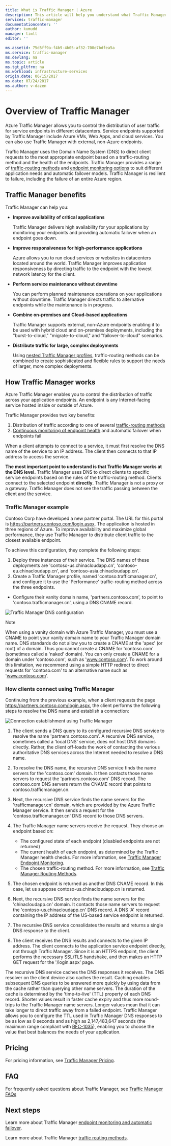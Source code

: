 ```yaml
---
title: What is Traffic Manager | Azure
description: This article will help you understand what Traffic Manager is, and whether it is the right traffic routing choice for your application
services: traffic-manager
documentationcenter: ''
author: kumudd
manager: timlt
editor: ''

ms.assetid: 75d5ff9a-f4b9-4b05-af32-700e7bdfea5a
ms.service: traffic-manager
ms.devlang: na
ms.topic: article
ms.tgt_pltfrm: na
ms.workload: infrastructure-services
origin.date: 06/15/2017
ms.date: 07/24/2017
ms.author: v-dazen
---
```


# Overview of Traffic Manager

Azure Traffic Manager allows you to control the distribution of user traffic for service endpoints in different datacenters. Service endpoints supported by Traffic Manager include Azure VMs, Web Apps, and cloud services. You can also use Traffic Manager with external, non-Azure endpoints.

Traffic Manager uses the Domain Name System (DNS) to direct client requests to the most appropriate endpoint based on a traffic-routing method and the health of the endpoints. Traffic Manager provides a range of [traffic-routing methods](traffic-manager-routing-methods.md) and [endpoint monitoring options](traffic-manager-monitoring.md) to suit different application needs and automatic failover models. Traffic Manager is resilient to failure, including the failure of an entire Azure region.

## Traffic Manager benefits

Traffic Manager can help you:

* **Improve availability of critical applications**

    Traffic Manager delivers high availability for your applications by monitoring your endpoints and providing automatic failover when an endpoint goes down.

* **Improve responsiveness for high-performance applications**

    Azure allows you to run cloud services or websites in datacenters located around the world. Traffic Manager improves application responsiveness by directing traffic to the endpoint with the lowest network latency for the client.

* **Perform service maintenance without downtime**

    You can perform planned maintenance operations on your applications without downtime. Traffic Manager directs traffic to alternative endpoints while the maintenance is in progress.

* **Combine on-premises and Cloud-based applications**

    Traffic Manager supports external, non-Azure endpoints enabling it to be used with hybrid cloud and on-premises deployments, including the "burst-to-cloud," "migrate-to-cloud," and "failover-to-cloud" scenarios.

* **Distribute traffic for large, complex deployments**

    Using [nested Traffic Manager profiles](traffic-manager-nested-profiles.md), traffic-routing methods can be combined to create sophisticated and flexible rules to support the needs of larger, more complex deployments.

## How Traffic Manager works

Azure Traffic Manager enables you to control the distribution of traffic across your application endpoints. An endpoint is any Internet-facing service hosted inside or outside of Azure.

Traffic Manager provides two key benefits:

1. Distribution of traffic according to one of several [traffic-routing methods](traffic-manager-routing-methods.md)
2. [Continuous monitoring of endpoint health](traffic-manager-monitoring.md) and automatic failover when endpoints fail

When a client attempts to connect to a service, it must first resolve the DNS name of the service to an IP address. The client then connects to that IP address to access the service.

**The most important point to understand is that Traffic Manager works at the DNS level.**  Traffic Manager uses DNS to direct clients to specific service endpoints based on the rules of the traffic-routing method. Clients connect to the selected endpoint **directly**. Traffic Manager is not a proxy or a gateway. Traffic Manager does not see the traffic passing between the client and the service.

### Traffic Manager example

Contoso Corp have developed a new partner portal. The URL for this portal is https://partners.contoso.com/login.aspx. The application is hosted in three regions of Azure. To improve availability and maximize global performance, they use Traffic Manager to distribute client traffic to the closest available endpoint.

To achieve this configuration, they complete the following steps:

1. Deploy three instances of their service. The DNS names of these deployments are 'contoso-us.chinacloudapp.cn', 'contoso-eu.chinacloudapp.cn', and 'contoso-asia.chinacloudapp.cn'.
2. Create a Traffic Manager profile, named 'contoso.trafficmanager.cn', and configure it to use the 'Performance' traffic-routing method across the three endpoints.
* Configure their vanity domain name, 'partners.contoso.com', to point to 'contoso.trafficmanager.cn', using a DNS CNAME record.

![Traffic Manager DNS configuration][1]

> [!NOTE]
> When using a vanity domain with Azure Traffic Manager, you must use a CNAME to point your vanity domain name to your Traffic Manager domain name. DNS standards do not allow you to create a CNAME at the 'apex' (or root) of a domain. Thus you cannot create a CNAME for 'contoso.com' (sometimes called a 'naked' domain). You can only create a CNAME for a domain under 'contoso.com', such as 'www.contoso.com'. To work around this limitation, we recommend using a simple HTTP redirect to direct requests for 'contoso.com' to an alternative name such as 'www.contoso.com'.

### How clients connect using Traffic Manager

Continuing from the previous example, when a client requests the page https://partners.contoso.com/login.aspx, the client performs the following steps to resolve the DNS name and establish a connection:

![Connection establishment using Traffic Manager][2]

1. The client sends a DNS query to its configured recursive DNS service to resolve the name 'partners.contoso.com'. A recursive DNS service, sometimes called a 'local DNS' service, does not host DNS domains directly. Rather, the client off-loads the work of contacting the various authoritative DNS services across the Internet needed to resolve a DNS name.
2. To resolve the DNS name, the recursive DNS service finds the name servers for the 'contoso.com' domain. It then contacts those name servers to request the 'partners.contoso.com' DNS record. The contoso.com DNS servers return the CNAME record that points to contoso.trafficmanager.cn.
3. Next, the recursive DNS service finds the name servers for the 'trafficmanager.cn' domain, which are provided by the Azure Traffic Manager service. It then sends a request for the 'contoso.trafficmanager.cn' DNS record to those DNS servers.
4. The Traffic Manager name servers receive the request. They choose an endpoint based on:

    - The configured state of each endpoint (disabled endpoints are not returned)
    - The current health of each endpoint, as determined by the Traffic Manager health checks. For more information, see [Traffic Manager Endpoint Monitoring](traffic-manager-monitoring.md).
    - The chosen traffic-routing method. For more information, see [Traffic Manager Routing Methods](traffic-manager-routing-methods.md).

5. The chosen endpoint is returned as another DNS CNAME record. In this case, let us suppose contoso-us.chinacloudapp.cn is returned.
6. Next, the recursive DNS service finds the name servers for the 'chinacloudapp.cn' domain. It contacts those name servers to request the 'contoso-us.chinacloudapp.cn' DNS record. A DNS 'A' record containing the IP address of the US-based service endpoint is returned.
7. The recursive DNS service consolidates the results and returns a single DNS response to the client.
8. The client receives the DNS results and connects to the given IP address. The client connects to the application service endpoint directly, not through Traffic Manager. Since it is an HTTPS endpoint, the client performs the necessary SSL/TLS handshake, and then makes an HTTP GET request for the '/login.aspx' page.

The recursive DNS service caches the DNS responses it receives. The DNS resolver on the client device also caches the result. Caching enables subsequent DNS queries to be answered more quickly by using data from the cache rather than querying other name servers. The duration of the cache is determined by the 'time-to-live' (TTL) property of each DNS record. Shorter values result in faster cache expiry and thus more round-trips to the Traffic Manager name servers. Longer values mean that it can take longer to direct traffic away from a failed endpoint. Traffic Manager allows you to configure the TTL used in Traffic Manager DNS responses to be as low as 0 seconds and as high as 2,147,483,647 seconds (the maximum range compliant with [RFC-1035](https://www.ietf.org/rfc/rfc1035.txt)), enabling you to choose the value that best balances the needs of your application.

## Pricing

For pricing information, see [Traffic Manager Pricing](https://www.azure.cn/pricing/details/traffic-manager/).

## FAQ

For frequently asked questions about Traffic Manager, see [Traffic Manager FAQs](traffic-manager-FAQs.md)

## Next steps

Learn more about Traffic Manager [endpoint monitoring and automatic failover](traffic-manager-monitoring.md).

Learn more about Traffic Manager [traffic routing methods](traffic-manager-routing-methods.md).

<!--Image references-->
[1]: ./media/traffic-manager-how-traffic-manager-works/dns-configuration.png
[2]: ./media/traffic-manager-how-traffic-manager-works/flow.png
